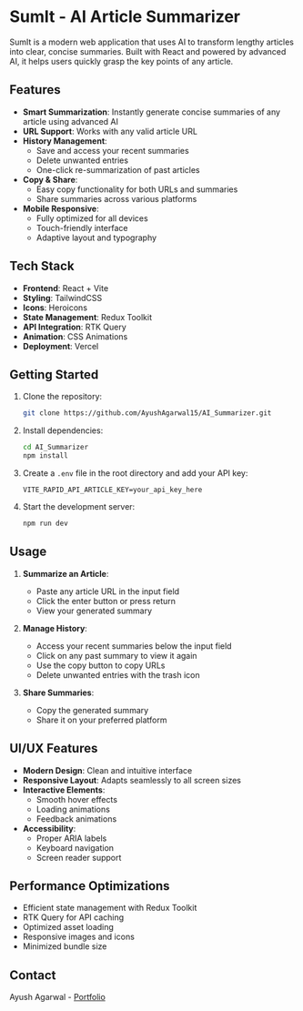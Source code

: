 # SumIt - AI Article Summarizer

SumIt is a modern web application that uses AI to transform lengthy articles into clear, concise summaries. Built with React and powered by advanced AI, it helps users quickly grasp the key points of any article.

## Features

- **Smart Summarization**: Instantly generate concise summaries of any article using advanced AI
- **URL Support**: Works with any valid article URL
- **History Management**:
  - Save and access your recent summaries
  - Delete unwanted entries
  - One-click re-summarization of past articles
- **Copy & Share**:
  - Easy copy functionality for both URLs and summaries
  - Share summaries across various platforms
- **Mobile Responsive**:
  - Fully optimized for all devices
  - Touch-friendly interface
  - Adaptive layout and typography

## Tech Stack

- **Frontend**: React + Vite
- **Styling**: TailwindCSS
- **Icons**: Heroicons
- **State Management**: Redux Toolkit
- **API Integration**: RTK Query
- **Animation**: CSS Animations
- **Deployment**: Vercel

## Getting Started

1. Clone the repository:

   ```bash
   git clone https://github.com/AyushAgarwal15/AI_Summarizer.git
   ```

2. Install dependencies:

   ```bash
   cd AI_Summarizer
   npm install
   ```

3. Create a `.env` file in the root directory and add your API key:

   ```env
   VITE_RAPID_API_ARTICLE_KEY=your_api_key_here
   ```

4. Start the development server:
   ```bash
   npm run dev
   ```

## Usage

1. **Summarize an Article**:

   - Paste any article URL in the input field
   - Click the enter button or press return
   - View your generated summary

2. **Manage History**:

   - Access your recent summaries below the input field
   - Click on any past summary to view it again
   - Use the copy button to copy URLs
   - Delete unwanted entries with the trash icon

3. **Share Summaries**:
   - Copy the generated summary
   - Share it on your preferred platform

## UI/UX Features

- **Modern Design**: Clean and intuitive interface
- **Responsive Layout**: Adapts seamlessly to all screen sizes
- **Interactive Elements**:
  - Smooth hover effects
  - Loading animations
  - Feedback animations
- **Accessibility**:
  - Proper ARIA labels
  - Keyboard navigation
  - Screen reader support

## Performance Optimizations

- Efficient state management with Redux Toolkit
- RTK Query for API caching
- Optimized asset loading
- Responsive images and icons
- Minimized bundle size

## Contact

Ayush Agarwal - [Portfolio](https://ayushagarwal.info/)
